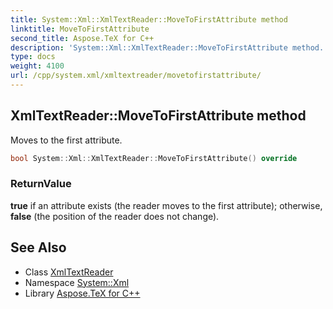 ```yaml
---
title: System::Xml::XmlTextReader::MoveToFirstAttribute method
linktitle: MoveToFirstAttribute
second_title: Aspose.TeX for C++
description: 'System::Xml::XmlTextReader::MoveToFirstAttribute method. Moves to the first attribute in C++.'
type: docs
weight: 4100
url: /cpp/system.xml/xmltextreader/movetofirstattribute/
---
```

## XmlTextReader::MoveToFirstAttribute method


Moves to the first attribute.

```cpp
bool System::Xml::XmlTextReader::MoveToFirstAttribute() override
```


### ReturnValue

**true** if an attribute exists (the reader moves to the first attribute); otherwise, **false** (the position of the reader does not change).

## See Also

* Class [XmlTextReader](../)
* Namespace [System::Xml](../../)
* Library [Aspose.TeX for C++](../../../)
